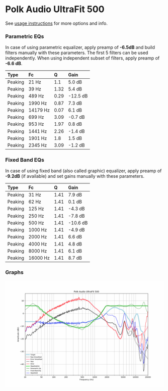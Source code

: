 # Polk Audio UltraFit 500
See [usage instructions](https://github.com/jaakkopasanen/AutoEq#usage) for more options and info.

### Parametric EQs
In case of using parametric equalizer, apply preamp of **-6.5dB** and build filters manually
with these parameters. The first 5 filters can be used independently.
When using independent subset of filters, apply preamp of **-6.6 dB**.

| Type    | Fc       |    Q | Gain     |
|:--------|:---------|:-----|:---------|
| Peaking | 21 Hz    | 1.1  | 5.0 dB   |
| Peaking | 39 Hz    | 1.32 | 5.4 dB   |
| Peaking | 489 Hz   | 0.29 | -12.5 dB |
| Peaking | 1990 Hz  | 0.87 | 7.3 dB   |
| Peaking | 14179 Hz | 0.07 | 6.1 dB   |
| Peaking | 699 Hz   | 3.09 | -0.7 dB  |
| Peaking | 953 Hz   | 1.97 | 0.8 dB   |
| Peaking | 1441 Hz  | 2.26 | -1.4 dB  |
| Peaking | 1901 Hz  | 1.8  | 1.5 dB   |
| Peaking | 2345 Hz  | 3.09 | -1.2 dB  |

### Fixed Band EQs
In case of using fixed band (also called graphic) equalizer, apply preamp of **-9.2dB**
(if available) and set gains manually with these parameters.

| Type    | Fc       |    Q | Gain     |
|:--------|:---------|:-----|:---------|
| Peaking | 31 Hz    | 1.41 | 7.9 dB   |
| Peaking | 62 Hz    | 1.41 | 0.1 dB   |
| Peaking | 125 Hz   | 1.41 | -4.3 dB  |
| Peaking | 250 Hz   | 1.41 | -7.8 dB  |
| Peaking | 500 Hz   | 1.41 | -10.6 dB |
| Peaking | 1000 Hz  | 1.41 | -4.9 dB  |
| Peaking | 2000 Hz  | 1.41 | 6.6 dB   |
| Peaking | 4000 Hz  | 1.41 | 4.8 dB   |
| Peaking | 8000 Hz  | 1.41 | 6.1 dB   |
| Peaking | 16000 Hz | 1.41 | 8.7 dB   |

### Graphs
![](./Polk%20Audio%20UltraFit%20500.png)
